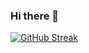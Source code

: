 ### Hi there 👋

[![GitHub Streak](https://streak-stats.demolab.com/?user=markusressel)](https://git.io/streak-stats)
